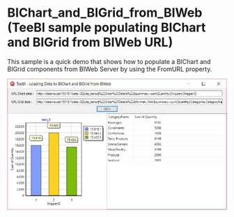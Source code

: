 BIChart_and_BIGrid_from_BIWeb (TeeBI sample populating BIChart and BIGrid from BIWeb URL)
=========

This sample is a quick demo that shows how to populate a BIChart and BIGrid components from BIWeb Server by using the FromURL property.

![screenshot](https://github.com/PepJorge/TeeBI-Samples/blob/master/BIChart_and_BIGrid_from_BIWeb/Screenshots/TeeBI_FromURL1.png "TeeBI from URL")

